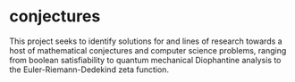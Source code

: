 # conjectures
This project seeks to identify solutions for and lines of research towards a host of mathematical conjectures and computer science problems, ranging from boolean satisfiability to quantum mechanical Diophantine analysis to the Euler-Riemann-Dedekind zeta function.
